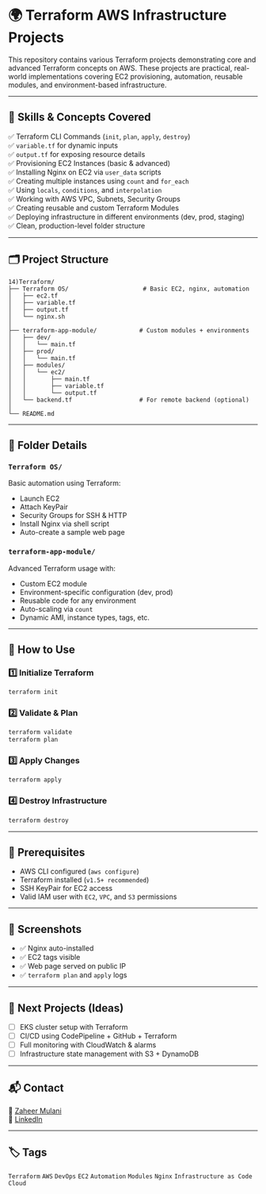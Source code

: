 
# 🌍 Terraform AWS Infrastructure Projects

This repository contains various Terraform projects demonstrating core and advanced Terraform concepts on AWS. These projects are practical, real-world implementations covering EC2 provisioning, automation, reusable modules, and environment-based infrastructure.

---

## 🧠 Skills & Concepts Covered

✅ Terraform CLI Commands (`init`, `plan`, `apply`, `destroy`)  
✅ `variable.tf` for dynamic inputs  
✅ `output.tf` for exposing resource details  
✅ Provisioning EC2 Instances (basic & advanced)  
✅ Installing Nginx on EC2 via `user_data` scripts  
✅ Creating multiple instances using `count` and `for_each`  
✅ Using `locals`, `conditions`, and `interpolation`  
✅ Working with AWS VPC, Subnets, Security Groups  
✅ Creating reusable and custom Terraform Modules  
✅ Deploying infrastructure in different environments (dev, prod, staging)  
✅ Clean, production-level folder structure

---

## 🗂️ Project Structure

```
14)Terraform/
├── Terraform OS/                     # Basic EC2, nginx, automation
│   ├── ec2.tf
│   ├── variable.tf
│   ├── output.tf
│   └── nginx.sh
│
├── terraform-app-module/            # Custom modules + environments
│   ├── dev/
│   │   └── main.tf
│   ├── prod/
│   │   └── main.tf
│   ├── modules/
│   │   └── ec2/
│   │       ├── main.tf
│   │       ├── variable.tf
│   │       └── output.tf
│   └── backend.tf                   # For remote backend (optional)
│
└── README.md
```

---

## 📁 Folder Details

### `Terraform OS/`  
Basic automation using Terraform:  
- Launch EC2  
- Attach KeyPair  
- Security Groups for SSH & HTTP  
- Install Nginx via shell script  
- Auto-create a sample web page

### `terraform-app-module/`  
Advanced Terraform usage with:  
- Custom EC2 module  
- Environment-specific configuration (dev, prod)  
- Reusable code for any environment  
- Auto-scaling via `count`  
- Dynamic AMI, instance types, tags, etc.

---

## 🚀 How to Use

### 1️⃣ Initialize Terraform
```bash
terraform init
```

### 2️⃣ Validate & Plan
```bash
terraform validate
terraform plan
```

### 3️⃣ Apply Changes
```bash
terraform apply
```

### 4️⃣ Destroy Infrastructure
```bash
terraform destroy
```

---

## 🔐 Prerequisites

- AWS CLI configured (`aws configure`)
- Terraform installed (`v1.5+ recommended`)
- SSH KeyPair for EC2 access
- Valid IAM user with `EC2`, `VPC`, and `S3` permissions

---

## 📸 Screenshots

- ✅ Nginx auto-installed
- ✅ EC2 tags visible
- ✅ Web page served on public IP
- ✅ `terraform plan` and `apply` logs

---

## 🏁 Next Projects (Ideas)

- [ ] EKS cluster setup with Terraform
- [ ] CI/CD using CodePipeline + GitHub + Terraform
- [ ] Full monitoring with CloudWatch & alarms
- [ ] Infrastructure state management with S3 + DynamoDB

---

## 📬 Contact

📧 [Zaheer Mulani](mailto:zaheermulani.dev@gmail.com)  
🔗 [LinkedIn](https://www.linkedin.com/in/zaheermulani)  

---

## 🏷️ Tags

`Terraform` `AWS` `DevOps` `EC2` `Automation` `Modules` `Nginx` `Infrastructure as Code` `Cloud`
